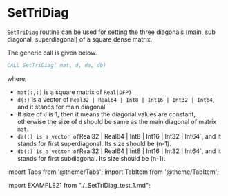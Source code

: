 # SetTriDiag

`SetTriDiag` routine can be used for setting the three diagonals (main, sub
diagonal, superdiagonal) of a square dense matrix.

The generic call is given below.

```fortran
CALL SetTriDiag( mat, d, da, db)
```

where,

- `mat(:,:)` is a square matrix of `Real(DFP)`
- `d(:)` is a vector of `Real32 | Real64 | Int8 | Int16 | Int32 | Int64`, and it stands for main diagonal
- If size of `d` is 1, then it means the diagonal values are constant, otherwise the size of `d` should be same as the main diagonal of matrix `mat`.
- `da(:) is a vector of`Real32 | Real64 | Int8 | Int16 | Int32 | Int64`, and it stands for first superdiagonal. Its size should be (n-1).
- `db(:) is a vector of`Real32 | Real64 | Int8 | Int16 | Int32 | Int64`, and it stands for first subdiagonal. Its size should be (n-1).

import Tabs from '@theme/Tabs';
import TabItem from '@theme/TabItem';

<Tabs>
<TabItem value="example" label="️܀ Example">

import EXAMPLE21 from "./_SetTriDiag_test_1.md";

<EXAMPLE21 />

</TabItem>

<TabItem value="close" label="↢ " default>

</TabItem>
</Tabs>
